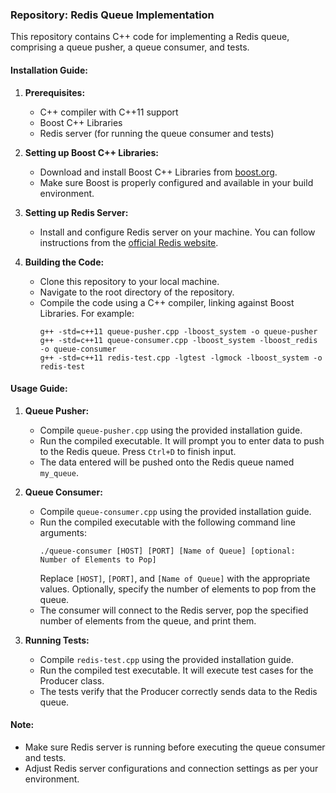 ### Repository: Redis Queue Implementation

This repository contains C++ code for implementing a Redis queue, comprising a queue pusher, a queue consumer, and tests.

#### Installation Guide:

1. **Prerequisites:**
   - C++ compiler with C++11 support
   - Boost C++ Libraries
   - Redis server (for running the queue consumer and tests)

2. **Setting up Boost C++ Libraries:**
   - Download and install Boost C++ Libraries from [boost.org](https://www.boost.org/).
   - Make sure Boost is properly configured and available in your build environment.

3. **Setting up Redis Server:**
   - Install and configure Redis server on your machine. You can follow instructions from the [official Redis website](https://redis.io/download).

4. **Building the Code:**
   - Clone this repository to your local machine.
   - Navigate to the root directory of the repository.
   - Compile the code using a C++ compiler, linking against Boost Libraries. For example:
     ```
     g++ -std=c++11 queue-pusher.cpp -lboost_system -o queue-pusher
     g++ -std=c++11 queue-consumer.cpp -lboost_system -lboost_redis -o queue-consumer
     g++ -std=c++11 redis-test.cpp -lgtest -lgmock -lboost_system -o redis-test
     ```

#### Usage Guide:

1. **Queue Pusher:**
   - Compile `queue-pusher.cpp` using the provided installation guide.
   - Run the compiled executable. It will prompt you to enter data to push to the Redis queue. Press `Ctrl+D` to finish input.
   - The data entered will be pushed onto the Redis queue named `my_queue`.

2. **Queue Consumer:**
   - Compile `queue-consumer.cpp` using the provided installation guide.
   - Run the compiled executable with the following command line arguments:
     ```
     ./queue-consumer [HOST] [PORT] [Name of Queue] [optional: Number of Elements to Pop]
     ```
     Replace `[HOST]`, `[PORT]`, and `[Name of Queue]` with the appropriate values. Optionally, specify the number of elements to pop from the queue.
   - The consumer will connect to the Redis server, pop the specified number of elements from the queue, and print them.

3. **Running Tests:**
   - Compile `redis-test.cpp` using the provided installation guide.
   - Run the compiled test executable. It will execute test cases for the Producer class.
   - The tests verify that the Producer correctly sends data to the Redis queue.

#### Note:
- Make sure Redis server is running before executing the queue consumer and tests.
- Adjust Redis server configurations and connection settings as per your environment.
